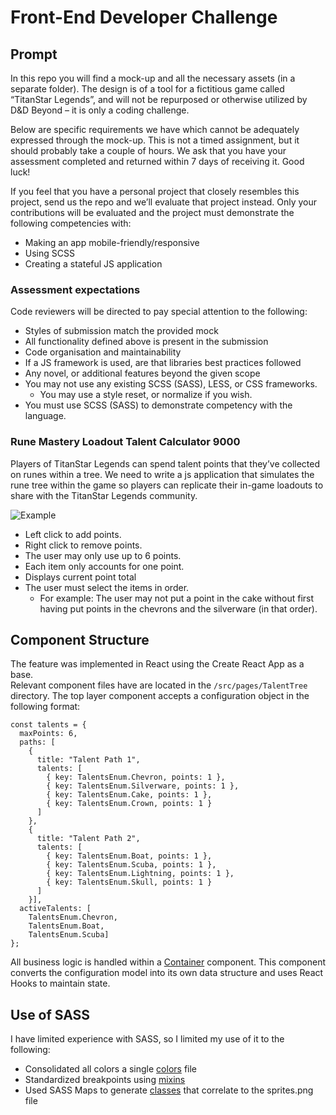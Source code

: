 # Front-End Developer Challenge

## Prompt
In this repo you will find a mock-up and all the necessary assets (in a separate folder). The design is of a tool for a fictitious game called “TitanStar Legends”, and will not be repurposed or otherwise utilized by D&D Beyond – it is only a coding challenge.


Below are specific requirements we have which cannot be adequately expressed through the mock-up. This is not a timed assignment, but it should probably take a couple of hours. We ask that you have your assessment completed and returned within 7 days of receiving it. Good luck!

If you feel that you have a personal project that closely resembles this project, send us the repo and we’ll evaluate that project instead. Only your contributions will be evaluated and the project must demonstrate the following competencies with:
- Making an app mobile-friendly/responsive
- Using SCSS
- Creating a stateful JS application

### Assessment expectations

Code reviewers will be directed to pay special attention to the following:

- Styles of submission match the provided mock
- All functionality defined above is present in the submission
- Code organisation and maintainability
- If a JS framework is used, are that libraries best practices followed
- Any novel, or additional features beyond the given scope
- You may not use any existing SCSS (SASS), LESS, or CSS frameworks.
  - You may use a style reset, or normalize if you wish.
- You must use SCSS (SASS) to demonstrate competency with the language.

### Rune Mastery Loadout Talent Calculator 9000
Players of TitanStar Legends can spend talent points that they’ve collected on runes within a tree. We need to write a js application that simulates the rune tree within the game so players can replicate their in-game loadouts to share with the TitanStar Legends community.

![Example](assets/example.png)

- Left click to add points.
- Right click to remove points.
- The user may only use up to 6 points.
- Each item only accounts for one point.
- Displays current point total
- The user must select the items in order.
    - For example: The user may not put a point in the cake without first having put points in the chevrons and the silverware (in that order).

## Component Structure
The feature was implemented in React using the Create React App as a base.  
Relevant component files have are located in the `/src/pages/TalentTree` directory.
The top layer component accepts a configuration object in the following format:

```
const talents = {
  maxPoints: 6,
  paths: [
    {
      title: "Talent Path 1",
      talents: [
        { key: TalentsEnum.Chevron, points: 1 },
        { key: TalentsEnum.Silverware, points: 1 },
        { key: TalentsEnum.Cake, points: 1 },
        { key: TalentsEnum.Crown, points: 1 }
      ]
    },
    {
      title: "Talent Path 2",
      talents: [
        { key: TalentsEnum.Boat, points: 1 },
        { key: TalentsEnum.Scuba, points: 1 },
        { key: TalentsEnum.Lightning, points: 1 },
        { key: TalentsEnum.Skull, points: 1 }
      ]
    }],
  activeTalents: [
    TalentsEnum.Chevron,
    TalentsEnum.Boat,
    TalentsEnum.Scuba]
};
```

All business logic is handled within a [Container](src/pages/TalentTree/components/_component) component.
This component converts the configuration model into its own data structure and uses React Hooks to maintain state.

## Use of SASS
I have limited experience with SASS, so I limited my use of it to the following:
- Consolidated all colors a single [colors](src/styles/colors.scss) file
- Standardized breakpoints using [mixins](src/styles/resond.scss)
- Used SASS Maps to generate [classes](src/pages/TalentTree/components/TalentTile.scss) that correlate to the sprites.png file
